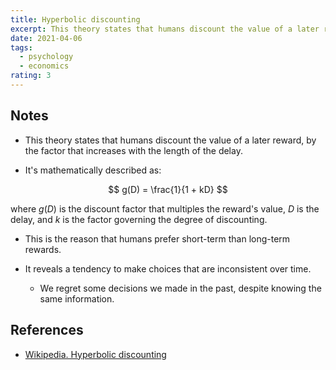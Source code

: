 ```yaml
---
title: Hyperbolic discounting
excerpt: This theory states that humans discount the value of a later reward, by the factor that increases with the length of the delay.
date: 2021-04-06
tags:
  - psychology
  - economics
rating: 3
---
```


## Notes

- This theory states that humans discount the value of a later reward, by the factor that increases with the length of the delay.

- It's mathematically described as:

$$
g(D) = \frac{1}{1 + kD}
$$

where $g(D)$ is the discount factor that multiples the reward's value, $D$ is the delay, and $k$ is the factor governing the degree of discounting.

- This is the reason that humans prefer short-term than long-term rewards.

- It reveals a tendency to make choices that are inconsistent over time.
  - We regret some decisions we made in the past, despite knowing the same information.

## References

- [Wikipedia. Hyperbolic discounting](https://en.wikipedia.org/wiki/Hyperbolic_discounting)
